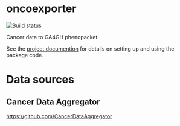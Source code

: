 # oncoexporter

[![Build status](https://github.com/monarch-initiative/oncoexporter/workflows/CI/badge.svg)](https://github.com/monarch-initiative/oncoexporter/actions/workflows/python_ci.yml)

Cancer data to GA4GH phenopacket

See the [project documention](https://monarch-initiative.github.io/oncoexporter) for details on 
setting up and using the package code.


# Data sources
## Cancer Data Aggregator
https://github.com/CancerDataAggregator